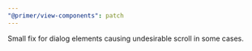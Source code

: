 ```yaml
---
"@primer/view-components": patch
---
```


Small fix for dialog elements causing undesirable scroll in some cases.
